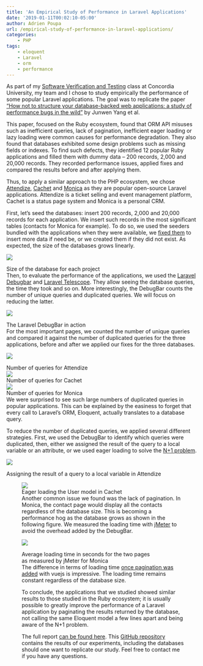 ```yaml
---
title: 'An Empirical Study of Performance in Laravel Applications'
date: '2019-01-11T00:02:10-05:00'
author: Adrien Poupa
url: /empirical-study-of-performance-in-laravel-applications/
categories:
    - PHP
tags:
    - eloquent
    - Laravel
    - orm
    - performance
---
```


As part of my [Software Verification and Testing](https://petertsehsun.github.io/soen7481/) class at Concordia University, my team and I chose to study empirically the performance of some popular Laravel applications. The goal was to replicate the paper [“How not to structure your database-backed web applications: a study of performance bugs in the wild”](http://hyperloop.cs.uchicago.edu/220-HowNotStructure.pdf) by Junwen Yang et al.

This paper, focused on the Ruby ecosystem, found that ORM API misuses such as inefficient queries, lack of pagination, inefficient eager loading or lazy loading were common causes for performance degradation. They also found that databases exhibited some design problems such as missing fields or indexes. To find such defects, they identified 12 popular Ruby applications and filled them with dummy data – 200 records, 2,000 and 20,000 records. They recorded performance issues, applied fixes and compared the results before and after applying them.

Thus, to apply a similar approach to the PHP ecosystem, we chose [Attendize](https://github.com/Attendize/Attendize), [Cachet](https://github.com/CachetHQ/Cachet) and [Monica](https://github.com/monicahq/monica) as they are popular open-source Laravel applications. Attendize is a ticket selling and event management platform, Cachet is a status page system and Monica is a personal CRM.

First, let’s seed the databases: insert 200 records, 2,000 and 20,000 records for each application. We insert such records in the most significant tables (contacts for Monica for example). To do so, we used the seeders bundled with the applications when they were available, we [fixed them](https://github.com/monicahq/monica/pull/2099) to insert more data if need be, or we created them if they did not exist. As expected, the size of the databases grows linearly.

![](https://cdn.poupa.net/uploads/2019/01/dbsize.png)<figcaption>Size of the database for each project</figcaption>Then, to evaluate the performance of the applications, we used the [Laravel Debugbar](https://github.com/barryvdh/laravel-debugbar) and [Laravel Telescope](https://github.com/laravel/telescope). They allow seeing the database queries, the time they took and so on. More interestingly, the DebugBar counts the number of unique queries and duplicated queries. We will focus on reducing the latter.

![](https://cdn.poupa.net/uploads/2019/01/debugbar-1024x220.png)<figcaption>The Laravel DebugBar in action</figcaption>For the most important pages, we counted the number of unique queries and compared it against the number of duplicated queries for the three applications, before and after we applied our fixes for the three databases.

![](https://cdn.poupa.net/uploads/2019/01/attendizequeries-1024x502.png)<figcaption>Number of queries for Attendize</figcaption>![](https://cdn.poupa.net/uploads/2019/01/cachetqueries-1024x507.png)<figcaption>Number of queries for Cachet</figcaption>![](https://cdn.poupa.net/uploads/2019/01/monicaqueries.png)<figcaption>Number of queries for Monica</figcaption>We were surprised to see such large numbers of duplicated queries in popular applications. This can be explained by the easiness to forget that every call to Laravel’s ORM, Eloquent, actually translates to a database query.

To reduce the number of duplicated queries, we applied several different strategies. First, we used the DebugBar to identify which queries were duplicated, then, either we assigned the result of the query to a local variable or an attribute, or we used eager loading to solve the [N+1 problem](https://laravel.com/docs/5.7/eloquent-relationships#eager-loading).

![](https://cdn.poupa.net/uploads/2019/01/variablefix.png)<figcaption>Assigning the result of a query to a local variable in Attendize</figcaption><figure class="wp-block-image">![](https://cdn.poupa.net/uploads/2019/01/eagerload.png)<figcaption>Eager loading the User model in Cachet</figcaption>Another common issue we found was the lack of pagination. In Monica, the contact page would display all the contacts regardless of the database size. This is becoming a performance hog as the database grows as shown in the following figure. We measured the loading time with [jMeter](https://jmeter.apache.org/) to avoid the overhead added by the DebugBar.

![](https://cdn.poupa.net/uploads/2019/01/loadingtimemonica.png)<figcaption>Average loading time in seconds for the two pages  
 as measured by jMeter for Monica</figcaption>The difference in terms of loading time [once pagination was added](https://github.com/monicahq/monica/pull/2135) with vuejs is impressive. The loading time remains constant regardless of the database size.

To conclude, the applications that we studied showed similar results to those studied in the Ruby ecosystem; it is usually possible to greatly improve the performance of a Laravel application by paginating the results returned by the database, not calling the same Eloquent model a few lines apart and being aware of the N+1 problem.

The full report [can be found here](https://cdn.poupa.net/uploads/2019/01/LaravelPerformanceStudyReport.pdf). This [GitHub repository](https://github.com/AdrienPoupa/soen7481-project) contains the results of our experiments, including the databases should one want to replicate our study. Feel free to contact me if you have any questions.